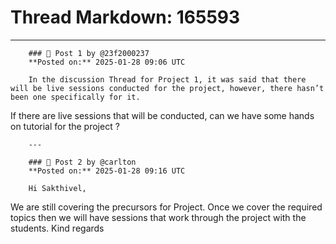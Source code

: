 # Thread Markdown: 165593

---

        ### 💬 Post 1 by @23f2000237  
        **Posted on:** 2025-01-28 09:06 UTC  

        In the discussion Thread for Project 1, it was said that there will be live sessions conducted for the project, however, there hasn’t been one specifically for it.
If there are live sessions that will be conducted, can we have some hands on tutorial for the project ?

        ---

        ### 💬 Post 2 by @carlton  
        **Posted on:** 2025-01-28 09:16 UTC  

        Hi Sakthivel,
We are still covering the precursors for Project. Once we cover the required topics then we will have sessions that work through the project with the students.
Kind regards

        